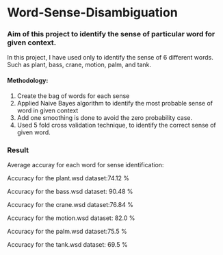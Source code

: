 # Word-Sense-Disambiguation
### Aim of this project to identify the sense of particular word for given context. 
In this project, I have used only to identify the sense of 6 different words. Such as plant, bass, crane, motion, palm, and tank.
#### Methodology:
1. Create the bag of words for each sense
2. Applied Naive Bayes algorithm to identify the most probable sense of word in given context
3. Add one smoothing is done to avoid the zero probability case.
4. Used 5 fold cross validation technique, to identify the correct sense of given word.

### Result 
Average accuray for each word for sense identification:

Accuracy for the plant.wsd dataset:74.12 %

Accuracy for the bass.wsd dataset: 90.48 %

Accuracy for the crane.wsd dataset:76.84 %

Accuracy for the motion.wsd dataset: 82.0 %

Accuracy for the palm.wsd dataset:75.5 %

Accuracy for the tank.wsd dataset: 69.5 %
